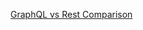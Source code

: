 [GraphQL vs Rest Comparison](https://talks.philsturgeon.uk/instances/rubyconfco-17/a-no-nonsense-graphql-rest-comparison/html/#/120)
